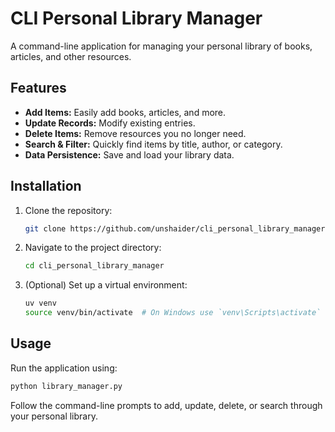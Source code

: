# CLI Personal Library Manager

A command-line application for managing your personal library of books, articles, and other resources.

## Features

- **Add Items:** Easily add books, articles, and more.
- **Update Records:** Modify existing entries.
- **Delete Items:** Remove resources you no longer need.
- **Search & Filter:** Quickly find items by title, author, or category.
- **Data Persistence:** Save and load your library data.

## Installation

1. Clone the repository:
    ```bash
    git clone https://github.com/unshaider/cli_personal_library_manager.git
    ```
2. Navigate to the project directory:
    ```bash
    cd cli_personal_library_manager
    ```
3. (Optional) Set up a virtual environment:
    ```bash
    uv venv
    source venv/bin/activate  # On Windows use `venv\Scripts\activate`
    ```

## Usage

Run the application using:
```bash
python library_manager.py
```
Follow the command-line prompts to add, update, delete, or search through your personal library.